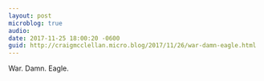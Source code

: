 ```yaml
---
layout: post
microblog: true
audio: 
date: 2017-11-25 18:00:20 -0600
guid: http://craigmcclellan.micro.blog/2017/11/26/war-damn-eagle.html
---
```

War. Damn. Eagle.
